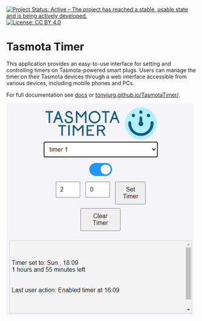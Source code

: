 [![Project Status: Active – The project has reached a stable, usable state and is being actively developed.](https://www.repostatus.org/badges/latest/active.svg)](https://www.repostatus.org/#active) [![License: CC BY 4.0](https://img.shields.io/badge/License-CC_BY_NC-lightgrey.svg)](https://creativecommons.org/licenses/by-nc/4.0/)

# Tasmota Timer

This application provides an easy-to-use interface for setting and controlling timers on Tasmota-powered smart plugs. Users can manage the timer on their Tasmota devices through a web interface accessible from various devices, including mobile phones and PCs.

For full documentation see [docs](docs/README.md) or [tonyjurg.github.io/TasmotaTimer/](https://tonyjurg.github.io/TasmotaTimer/).

<img src="/docs/images/view_tasmota_timer.png">
